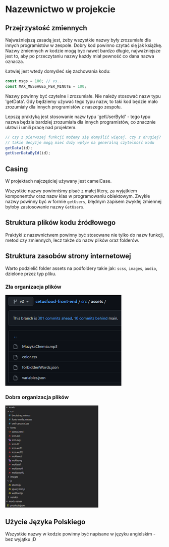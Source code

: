 # Nazewnictwo w projekcie

## Przejrzystość zmiennych

Najważniejszą zasadą jest, żeby wszystkie nazwy były zrozumiałe dla innych programistów w zespole.
Dobry kod powinno czytać się jak książkę.
Nazwy zmiennych w kodzie mogą być nawet bardzo długie, najważniejsze jest to, aby po przeczytaniu nazwy każdy miał pewność co dana nazwa oznacza.  

Łatwiej jest wtedy domyśleć się zachowania kodu:
```ts
const msgs = 100; // vs...
const MAX_MESSAGES_PER_MINUTE = 100;
```

Nazwy powinny być czytelne i zrozumiałe. Nie należy stosować nazw typu 'getData'. 
Gdy będziemy używać tego typu nazw, to taki kod będzie mało zrozumiały dla innych programistów z naszego zespołu. 

Lepszą praktyką jest stosowanie nazw typu 'getUserById' - tego typu nazwa będzie bardziej zrozumiała dla innych programistów, 
co znacznie ułatwi i umili pracę nad projektem.
```ts
// czy z pierwszej funkcji możemy się domyślić więcej, czy z drugiej?
// takie decyzje mogą mieć duży wpływ na generalną czytelność kodu
getData(id);
getUserDataById(id);

```

## Casing

W projektach najczęściej używany jest camelCase. 

Wszystkie nazwy powinniśmy pisać z małej litery, za wyjątkiem komponentów oraz nazw klas w programowaniu obiektowym. Zwykłe nazwy powinny być w formie `getUsers`, błędnym zapisem zwykłej zmiennej byłoby zastosowanie nazwy `GetUsers`. 

## Struktura plików kodu źródłowego

Praktyki z nazewnictwem powinny być stosowane nie tylko do nazw funkcji, metod czy zmiennych, lecz także do nazw plików oraz folderów. 

## Struktura zasobów strony internetowej

Warto podzielić folder assets na podfoldery takie jak: `scss`, `images`, `audio`, dzielone przez typ pliku.

### Zła organizacja plików
![Źle no](asset/wrong-use-of-assets.png)

### Dobra organizacja plików
![Dobrze no](asset/correct-use-of-assets.png)

## Użycie Języka Polskiego

Wszystkie nazwy w kodzie powinny być napisane w języku angielskim - bez wyjątku ;D
